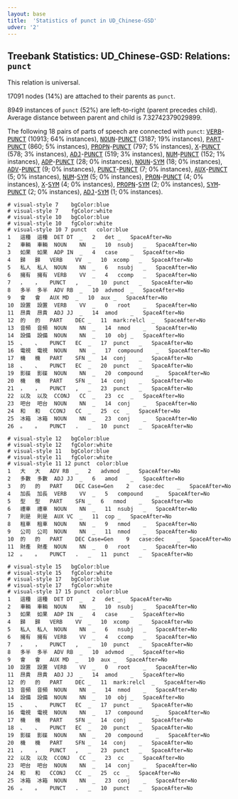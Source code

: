 ```yaml
---
layout: base
title:  'Statistics of punct in UD_Chinese-GSD'
udver: '2'
---
```


## Treebank Statistics: UD_Chinese-GSD: Relations: `punct`

This relation is universal.

17091 nodes (14%) are attached to their parents as `punct`.

8949 instances of `punct` (52%) are left-to-right (parent precedes child).
Average distance between parent and child is 7.32742379029899.

The following 18 pairs of parts of speech are connected with `punct`: <tt><a href="zh_gsd-pos-VERB.html">VERB</a></tt>-<tt><a href="zh_gsd-pos-PUNCT.html">PUNCT</a></tt> (10913; 64% instances), <tt><a href="zh_gsd-pos-NOUN.html">NOUN</a></tt>-<tt><a href="zh_gsd-pos-PUNCT.html">PUNCT</a></tt> (3187; 19% instances), <tt><a href="zh_gsd-pos-PART.html">PART</a></tt>-<tt><a href="zh_gsd-pos-PUNCT.html">PUNCT</a></tt> (860; 5% instances), <tt><a href="zh_gsd-pos-PROPN.html">PROPN</a></tt>-<tt><a href="zh_gsd-pos-PUNCT.html">PUNCT</a></tt> (797; 5% instances), <tt><a href="zh_gsd-pos-X.html">X</a></tt>-<tt><a href="zh_gsd-pos-PUNCT.html">PUNCT</a></tt> (578; 3% instances), <tt><a href="zh_gsd-pos-ADJ.html">ADJ</a></tt>-<tt><a href="zh_gsd-pos-PUNCT.html">PUNCT</a></tt> (519; 3% instances), <tt><a href="zh_gsd-pos-NUM.html">NUM</a></tt>-<tt><a href="zh_gsd-pos-PUNCT.html">PUNCT</a></tt> (152; 1% instances), <tt><a href="zh_gsd-pos-ADP.html">ADP</a></tt>-<tt><a href="zh_gsd-pos-PUNCT.html">PUNCT</a></tt> (28; 0% instances), <tt><a href="zh_gsd-pos-NOUN.html">NOUN</a></tt>-<tt><a href="zh_gsd-pos-SYM.html">SYM</a></tt> (18; 0% instances), <tt><a href="zh_gsd-pos-ADV.html">ADV</a></tt>-<tt><a href="zh_gsd-pos-PUNCT.html">PUNCT</a></tt> (9; 0% instances), <tt><a href="zh_gsd-pos-PUNCT.html">PUNCT</a></tt>-<tt><a href="zh_gsd-pos-PUNCT.html">PUNCT</a></tt> (7; 0% instances), <tt><a href="zh_gsd-pos-AUX.html">AUX</a></tt>-<tt><a href="zh_gsd-pos-PUNCT.html">PUNCT</a></tt> (5; 0% instances), <tt><a href="zh_gsd-pos-NUM.html">NUM</a></tt>-<tt><a href="zh_gsd-pos-SYM.html">SYM</a></tt> (5; 0% instances), <tt><a href="zh_gsd-pos-PRON.html">PRON</a></tt>-<tt><a href="zh_gsd-pos-PUNCT.html">PUNCT</a></tt> (4; 0% instances), <tt><a href="zh_gsd-pos-X.html">X</a></tt>-<tt><a href="zh_gsd-pos-SYM.html">SYM</a></tt> (4; 0% instances), <tt><a href="zh_gsd-pos-PROPN.html">PROPN</a></tt>-<tt><a href="zh_gsd-pos-SYM.html">SYM</a></tt> (2; 0% instances), <tt><a href="zh_gsd-pos-SYM.html">SYM</a></tt>-<tt><a href="zh_gsd-pos-PUNCT.html">PUNCT</a></tt> (2; 0% instances), <tt><a href="zh_gsd-pos-ADJ.html">ADJ</a></tt>-<tt><a href="zh_gsd-pos-SYM.html">SYM</a></tt> (1; 0% instances).


~~~ conllu
# visual-style 7	bgColor:blue
# visual-style 7	fgColor:white
# visual-style 10	bgColor:blue
# visual-style 10	fgColor:white
# visual-style 10 7 punct	color:blue
1	這種	這種	DET	DT	_	2	det	_	SpaceAfter=No
2	車輛	車輛	NOUN	NN	_	10	nsubj	_	SpaceAfter=No
3	如果	如果	ADP	IN	_	4	case	_	SpaceAfter=No
4	歸	歸	VERB	VV	_	10	xcomp	_	SpaceAfter=No
5	私人	私人	NOUN	NN	_	6	nsubj	_	SpaceAfter=No
6	擁有	擁有	VERB	VV	_	4	ccomp	_	SpaceAfter=No
7	，	，	PUNCT	,	_	10	punct	_	SpaceAfter=No
8	多半	多半	ADV	RB	_	10	advmod	_	SpaceAfter=No
9	會	會	AUX	MD	_	10	aux	_	SpaceAfter=No
10	設置	設置	VERB	VV	_	0	root	_	SpaceAfter=No
11	昂貴	昂貴	ADJ	JJ	_	14	amod	_	SpaceAfter=No
12	的	的	PART	DEC	_	11	mark:relcl	_	SpaceAfter=No
13	音頻	音頻	NOUN	NN	_	14	nmod	_	SpaceAfter=No
14	設備	設備	NOUN	NN	_	10	obj	_	SpaceAfter=No
15	、	、	PUNCT	EC	_	17	punct	_	SpaceAfter=No
16	電視	電視	NOUN	NN	_	17	compound	_	SpaceAfter=No
17	機	機	PART	SFN	_	14	conj	_	SpaceAfter=No
18	、	、	PUNCT	EC	_	20	punct	_	SpaceAfter=No
19	影碟	影碟	NOUN	NN	_	20	compound	_	SpaceAfter=No
20	機	機	PART	SFN	_	14	conj	_	SpaceAfter=No
21	，	，	PUNCT	,	_	23	punct	_	SpaceAfter=No
22	以及	以及	CCONJ	CC	_	23	cc	_	SpaceAfter=No
23	吧台	吧台	NOUN	NN	_	14	conj	_	SpaceAfter=No
24	和	和	CCONJ	CC	_	25	cc	_	SpaceAfter=No
25	冰箱	冰箱	NOUN	NN	_	23	conj	_	SpaceAfter=No
26	。	。	PUNCT	.	_	10	punct	_	SpaceAfter=No

~~~


~~~ conllu
# visual-style 12	bgColor:blue
# visual-style 12	fgColor:white
# visual-style 11	bgColor:blue
# visual-style 11	fgColor:white
# visual-style 11 12 punct	color:blue
1	大	大	ADV	RB	_	2	advmod	_	SpaceAfter=No
2	多數	多數	ADJ	JJ	_	6	amod	_	SpaceAfter=No
3	的	的	PART	DEC	Case=Gen	2	case:dec	_	SpaceAfter=No
4	加長	加長	VERB	VV	_	5	compound	_	SpaceAfter=No
5	型	型	PART	SFN	_	6	nmod	_	SpaceAfter=No
6	禮車	禮車	NOUN	NN	_	11	nsubj	_	SpaceAfter=No
7	則是	則是	AUX	VC	_	11	cop	_	SpaceAfter=No
8	租車	租車	NOUN	NN	_	9	nmod	_	SpaceAfter=No
9	公司	公司	NOUN	NN	_	11	nmod	_	SpaceAfter=No
10	的	的	PART	DEC	Case=Gen	9	case:dec	_	SpaceAfter=No
11	財產	財產	NOUN	NN	_	0	root	_	SpaceAfter=No
12	。	。	PUNCT	.	_	11	punct	_	SpaceAfter=No

~~~


~~~ conllu
# visual-style 15	bgColor:blue
# visual-style 15	fgColor:white
# visual-style 17	bgColor:blue
# visual-style 17	fgColor:white
# visual-style 17 15 punct	color:blue
1	這種	這種	DET	DT	_	2	det	_	SpaceAfter=No
2	車輛	車輛	NOUN	NN	_	10	nsubj	_	SpaceAfter=No
3	如果	如果	ADP	IN	_	4	case	_	SpaceAfter=No
4	歸	歸	VERB	VV	_	10	xcomp	_	SpaceAfter=No
5	私人	私人	NOUN	NN	_	6	nsubj	_	SpaceAfter=No
6	擁有	擁有	VERB	VV	_	4	ccomp	_	SpaceAfter=No
7	，	，	PUNCT	,	_	10	punct	_	SpaceAfter=No
8	多半	多半	ADV	RB	_	10	advmod	_	SpaceAfter=No
9	會	會	AUX	MD	_	10	aux	_	SpaceAfter=No
10	設置	設置	VERB	VV	_	0	root	_	SpaceAfter=No
11	昂貴	昂貴	ADJ	JJ	_	14	amod	_	SpaceAfter=No
12	的	的	PART	DEC	_	11	mark:relcl	_	SpaceAfter=No
13	音頻	音頻	NOUN	NN	_	14	nmod	_	SpaceAfter=No
14	設備	設備	NOUN	NN	_	10	obj	_	SpaceAfter=No
15	、	、	PUNCT	EC	_	17	punct	_	SpaceAfter=No
16	電視	電視	NOUN	NN	_	17	compound	_	SpaceAfter=No
17	機	機	PART	SFN	_	14	conj	_	SpaceAfter=No
18	、	、	PUNCT	EC	_	20	punct	_	SpaceAfter=No
19	影碟	影碟	NOUN	NN	_	20	compound	_	SpaceAfter=No
20	機	機	PART	SFN	_	14	conj	_	SpaceAfter=No
21	，	，	PUNCT	,	_	23	punct	_	SpaceAfter=No
22	以及	以及	CCONJ	CC	_	23	cc	_	SpaceAfter=No
23	吧台	吧台	NOUN	NN	_	14	conj	_	SpaceAfter=No
24	和	和	CCONJ	CC	_	25	cc	_	SpaceAfter=No
25	冰箱	冰箱	NOUN	NN	_	23	conj	_	SpaceAfter=No
26	。	。	PUNCT	.	_	10	punct	_	SpaceAfter=No

~~~


